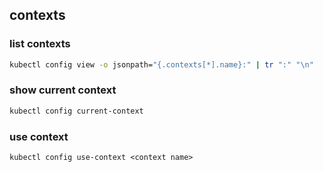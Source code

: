 ## contexts

### list contexts

```bash
kubectl config view -o jsonpath="{.contexts[*].name}:" | tr ":" "\n"
```

### show current context

```bash
kubectl config current-context
```

### use context

```
kubectl config use-context <context name>
```
